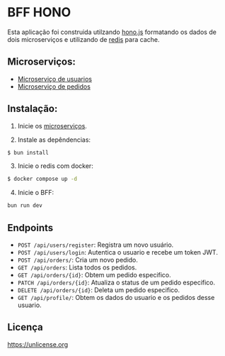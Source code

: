 # BFF HONO

Esta aplicação foi construida utilzando [hono.js](https://hono.dev/) formatando os dados de dois microserviços e utilizando de [redis](https://redis.io/) para cache.

## Microserviços:

- [Microserviço de usuarios](https://github.com/gusttv/user-api-microservice)
- [Microserviço de pedidos](https://github.com/gusttv/order-microservice)

## Instalação:

1. Inicie os [microserviços](#microserviços).

2. Instale as depêndencias: 

```bash
$ bun install
```

3. Inicie o redis com docker:

```bash
$ docker compose up -d
```
4. Inicie o BFF:

```bash 
bun run dev
```

## Endpoints

- `POST /api/users/register`: Registra um novo usuário.
- `POST /api/users/login`: Autentica o usuario e recebe um token JWT.
- `POST /api/orders/`: Cria um novo pedido.
- `GET /api/orders`: Lista todos os pedidos.
- `GET /api/orders/{id}`: Obtem um pedido especifico.
- `PATCH /api/orders/{id}`: Atualiza o status de um pedido especifico.
- `DELETE /api/orders/{id}`: Deleta um pedido especifico.
- `GET /api/profile/`: Obtem os dados do usuario e os pedidos desse usuario.

## Licença

https://unlicense.org